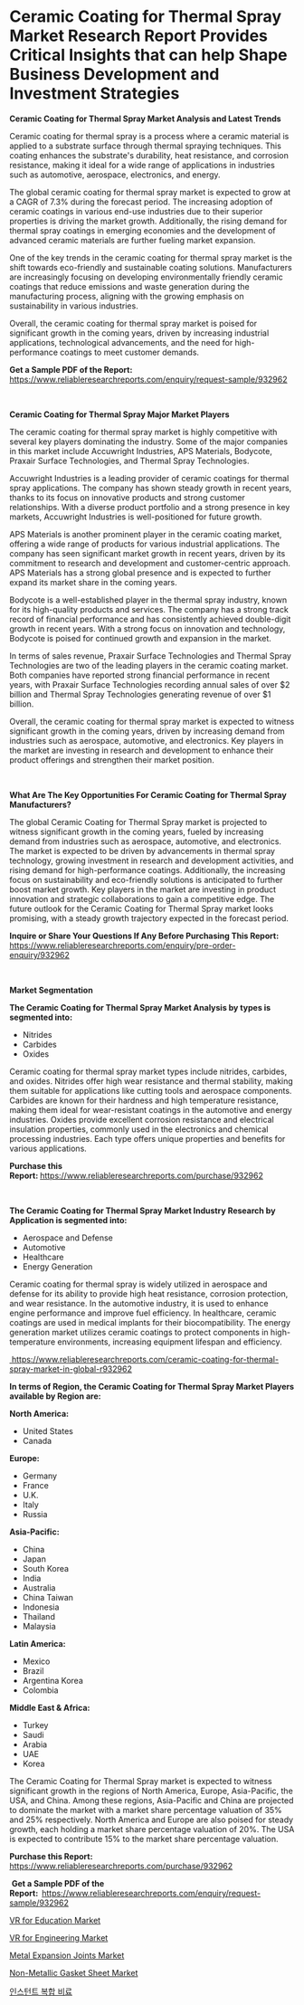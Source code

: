 <p><h1>Ceramic Coating for Thermal Spray Market Research Report Provides Critical Insights that can help Shape Business Development and Investment Strategies</h1></p><p><strong>Ceramic Coating for Thermal Spray Market Analysis and Latest Trends</strong></p>
<p><p>Ceramic coating for thermal spray is a process where a ceramic material is applied to a substrate surface through thermal spraying techniques. This coating enhances the substrate's durability, heat resistance, and corrosion resistance, making it ideal for a wide range of applications in industries such as automotive, aerospace, electronics, and energy.</p><p>The global ceramic coating for thermal spray market is expected to grow at a CAGR of 7.3% during the forecast period. The increasing adoption of ceramic coatings in various end-use industries due to their superior properties is driving the market growth. Additionally, the rising demand for thermal spray coatings in emerging economies and the development of advanced ceramic materials are further fueling market expansion.</p><p>One of the key trends in the ceramic coating for thermal spray market is the shift towards eco-friendly and sustainable coating solutions. Manufacturers are increasingly focusing on developing environmentally friendly ceramic coatings that reduce emissions and waste generation during the manufacturing process, aligning with the growing emphasis on sustainability in various industries.</p><p>Overall, the ceramic coating for thermal spray market is poised for significant growth in the coming years, driven by increasing industrial applications, technological advancements, and the need for high-performance coatings to meet customer demands.</p></p>
<p><strong>Get a Sample PDF of the Report:&nbsp;</strong> <a href="https://www.reliableresearchreports.com/enquiry/request-sample/932962">https://www.reliableresearchreports.com/enquiry/request-sample/932962</a></p>
<p>&nbsp;</p>
<p><strong>Ceramic Coating for Thermal Spray Major Market Players</strong></p>
<p><p>The ceramic coating for thermal spray market is highly competitive with several key players dominating the industry. Some of the major companies in this market include Accuwright Industries, APS Materials, Bodycote, Praxair Surface Technologies, and Thermal Spray Technologies.</p><p>Accuwright Industries is a leading provider of ceramic coatings for thermal spray applications. The company has shown steady growth in recent years, thanks to its focus on innovative products and strong customer relationships. With a diverse product portfolio and a strong presence in key markets, Accuwright Industries is well-positioned for future growth.</p><p>APS Materials is another prominent player in the ceramic coating market, offering a wide range of products for various industrial applications. The company has seen significant market growth in recent years, driven by its commitment to research and development and customer-centric approach. APS Materials has a strong global presence and is expected to further expand its market share in the coming years.</p><p>Bodycote is a well-established player in the thermal spray industry, known for its high-quality products and services. The company has a strong track record of financial performance and has consistently achieved double-digit growth in recent years. With a strong focus on innovation and technology, Bodycote is poised for continued growth and expansion in the market.</p><p>In terms of sales revenue, Praxair Surface Technologies and Thermal Spray Technologies are two of the leading players in the ceramic coating market. Both companies have reported strong financial performance in recent years, with Praxair Surface Technologies recording annual sales of over $2 billion and Thermal Spray Technologies generating revenue of over $1 billion.</p><p>Overall, the ceramic coating for thermal spray market is expected to witness significant growth in the coming years, driven by increasing demand from industries such as aerospace, automotive, and electronics. Key players in the market are investing in research and development to enhance their product offerings and strengthen their market position.</p></p>
<p>&nbsp;</p>
<p><strong>What Are The Key Opportunities For Ceramic Coating for Thermal Spray Manufacturers?</strong></p>
<p><p>The global Ceramic Coating for Thermal Spray market is projected to witness significant growth in the coming years, fueled by increasing demand from industries such as aerospace, automotive, and electronics. The market is expected to be driven by advancements in thermal spray technology, growing investment in research and development activities, and rising demand for high-performance coatings. Additionally, the increasing focus on sustainability and eco-friendly solutions is anticipated to further boost market growth. Key players in the market are investing in product innovation and strategic collaborations to gain a competitive edge. The future outlook for the Ceramic Coating for Thermal Spray market looks promising, with a steady growth trajectory expected in the forecast period.</p></p>
<p><strong>Inquire or Share Your Questions If Any Before Purchasing This Report:</strong> <a href="https://www.reliableresearchreports.com/enquiry/pre-order-enquiry/932962">https://www.reliableresearchreports.com/enquiry/pre-order-enquiry/932962</a></p>
<p>&nbsp;</p>
<p><strong>Market Segmentation</strong></p>
<p><strong>The Ceramic Coating for Thermal Spray Market Analysis by types is segmented into:</strong></p>
<p><ul><li>Nitrides</li><li>Carbides</li><li>Oxides</li></ul></p>
<p><p>Ceramic coating for thermal spray market types include nitrides, carbides, and oxides. Nitrides offer high wear resistance and thermal stability, making them suitable for applications like cutting tools and aerospace components. Carbides are known for their hardness and high temperature resistance, making them ideal for wear-resistant coatings in the automotive and energy industries. Oxides provide excellent corrosion resistance and electrical insulation properties, commonly used in the electronics and chemical processing industries. Each type offers unique properties and benefits for various applications.</p></p>
<p><strong>Purchase this Report:&nbsp;</strong><a href="https://www.reliableresearchreports.com/purchase/932962">https://www.reliableresearchreports.com/purchase/932962</a></p>
<p>&nbsp;</p>
<p><strong>The Ceramic Coating for Thermal Spray Market Industry Research by Application is segmented into:</strong></p>
<p><ul><li>Aerospace and Defense</li><li>Automotive</li><li>Healthcare</li><li>Energy Generation</li></ul></p>
<p><p>Ceramic coating for thermal spray is widely utilized in aerospace and defense for its ability to provide high heat resistance, corrosion protection, and wear resistance. In the automotive industry, it is used to enhance engine performance and improve fuel efficiency. In healthcare, ceramic coatings are used in medical implants for their biocompatibility. The energy generation market utilizes ceramic coatings to protect components in high-temperature environments, increasing equipment lifespan and efficiency.</p></p>
<p><a href="https://www.reliableresearchreports.com/ceramic-coating-for-thermal-spray-market-in-global-r932962">&nbsp;https://www.reliableresearchreports.com/ceramic-coating-for-thermal-spray-market-in-global-r932962</a></p>
<p><strong>In terms of Region, the Ceramic Coating for Thermal Spray Market Players available by Region are:</strong></p>
<p>
    <p> <strong> North America: </strong>
        <ul>
            <li>United States</li>
            <li>Canada</li>
        </ul>
        </p> 
    <p> <strong> Europe: </strong>
        <ul>
            <li>Germany</li>
            <li>France</li>
            <li>U.K.</li>
            <li>Italy</li>
            <li>Russia</li>
        </ul>
        </p> 
    <p> <strong> Asia-Pacific: </strong>
        <ul>
            <li>China</li>
            <li>Japan</li>
            <li>South Korea</li>
            <li>India</li>
            <li>Australia</li>
            <li>China Taiwan</li>
            <li>Indonesia</li>
            <li>Thailand</li>
            <li>Malaysia</li>
        </ul>
        </p> 
    <p> <strong> Latin America: </strong>
        <ul>
            <li>Mexico</li>
            <li>Brazil</li>
            <li>Argentina Korea</li>
            <li>Colombia</li>
        </ul>
        </p> 
    <p> <strong> Middle East & Africa: </strong>
        <ul>
            <li>Turkey</li>
            <li>Saudi</li>
            <li>Arabia</li>
            <li>UAE</li>
            <li>Korea</li>
        </ul>
    </p>
    </p>
<p><p>The Ceramic Coating for Thermal Spray market is expected to witness significant growth in the regions of North America, Europe, Asia-Pacific, the USA, and China. Among these regions, Asia-Pacific and China are projected to dominate the market with a market share percentage valuation of 35% and 25% respectively. North America and Europe are also poised for steady growth, each holding a market share percentage valuation of 20%. The USA is expected to contribute 15% to the market share percentage valuation.</p></p>
<p><strong>Purchase this Report: </strong><a href="https://www.reliableresearchreports.com/purchase/932962">https://www.reliableresearchreports.com/purchase/932962</a></p>
<p>&nbsp;<strong>Get a Sample PDF of the Report:&nbsp;&nbsp;</strong><a href="https://www.reliableresearchreports.com/enquiry/request-sample/932962">https://www.reliableresearchreports.com/enquiry/request-sample/932962</a></p>
<p><strong></strong></p>
<p><p><a href="https://medium.com/@tracey.gray97887/market-forecast-global-vr-for-education-trends-and-impact-analysis-2024-2031-by-application-89f83da9b703">VR for Education Market</a></p><p><a href="https://medium.com/@tracey.gray97887/vr-for-engineering-market-emerging-trends-and-future-prospects-for-period-from-2024-to-2031-9ba73ff3c8b5?postPublishedType=initial">VR for Engineering Market</a></p><p><a href="https://issuu.com/reportprime-2/docs/metal-expansion-joints-market-size-_d12b12e7667af3">Metal Expansion Joints Market</a></p><p><a href="https://issuu.com/reportprime-2/docs/non-metallic-gasket-sheet-market-si_b453a437066ea6">Non-Metallic Gasket Sheet Market</a></p><p><a href="https://github.com/langcat852024/Market-Research-Report-List-2/blob/main/8828418108175.md">인스턴트 복합 비료</a></p></p>
